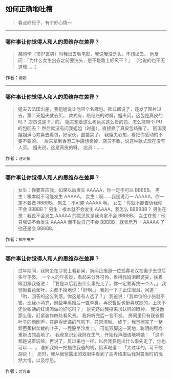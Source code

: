 ## 如何正确地吐槽

> 看点好段子，有个好心情～


 
---

### 哪件事让你觉得人和人的思维存在差异？

> 某同学（180°直男）叫我出去看电影，我说我没洗头，不想出去。
> 他反问：「为什么女生出去之前要洗头，是不是路上好风干？」
> （他说的也不无道理……）


作者：`蛋奶`

---

### 哪件事让你觉得人和人的思维存在差异？

> 姐夫去法国出差，我姐姐说让他带个名牌包。款式都说了，还发了图片过去，第二天姐夫就去买。
> 款式有，临结账的时候，姐夫问，这包是真皮的吗？
> 店员说是 PU 的。
> 姐夫想着这么老远买这么贵的包，怎么能带个 PU 的包回去？
> 然后就没有问我姐姐（时差），直接换了真皮包结账了。
> 回国我姐姐满心欢喜去看包，好家伙，直接哭了。
> 我姐夫心想，看把你感动的不要不要的。
>  
> 后来拿到香港二手店想卖掉，店员不收，说这种款式现在没有人买。
> 姐夫说，这是真皮的呀。
> 店员：……


作者：`汪沁鋫`

---

### 哪件事让你觉得人和人的思维存在差异？

> 女生：你要答应我，如果以后发生 AAAAA，你一定不可以 BBBBB。
> 男生：根本就不可能发生 AAAAA。
> 女生：啊……我是说万一 AAAAA，你一定不要做 BBBBB。
> 男生：不可能 AAAAA 啊。
> 女生：你就不能告诉我你不会 BBBBB？
> 男生：根本就不会发生 AAAAA，我怎么 BBBBBB？
> 男生在想：我说不会发生 AAAAA 的意思就是我肯定不会 BBBBB。
> 女生在想：他只强调不会发生 AAAAA 而不说自己不会 BBBBB，就表示万一 AAAAA 了他还是会 BBBBB。


作者：`知乎用户`

---

### 哪件事让你觉得人和人的思维存在差异？

> 过年期间，我妈坐在沙发上看新闻，新闻正报道一位孤寡老汉在妻子去世后多年不娶。
> 一个人的年夜饭，看起来分外可怜，看得我妈泪眼婆娑，抹着眼泪跟我爸说：
> 「要是以后我出什么事先走了，你一定要再找一个人。」
> 我爸擦着芭蕉叶，头都不抬地说：「好啊。」
> 我妈一下子止住眼泪，问道：「哟，回答的这么利落，你这是有人选了？」
> 我爸说：「我单位的小张就不错，比我小两岁，前些年离婚后一直单身。再说哲哲也挺喜欢她的，上次不还说张姨的红烧肉做的好吃吗？」
> 说完还向我投来求认同的眼神。
> 我没他那么傻，赶紧装作四处看风景。
> 我妈听完后一言不发。
> 房间里只有我爸擦叶子的刷刷声，在静得诡谲的气氛下，异常清晰。
> 终于，我爸擦完了一整颗芭蕉树盆栽的叶子，一屁股坐沙发上。
> 可能双脚这一离地，聪明的智商重新占领高地了。
> 我爸意识到我妈在生气，开始轻声细语地哄她：
> 「这不都是说着玩嘛，再说了，反过来也一样。以后我要是出什么事先走了，你也可以……」
> 谁知我妈一把捂住我爸的嘴，厉声喝道：
> 「大过年的，可不敢胡说！」
> 那时，我从我爸露出的双眼中看到了高考结束后我对答案时的恍然大悟，以及惊恐。


作者：`哲哲巫`
